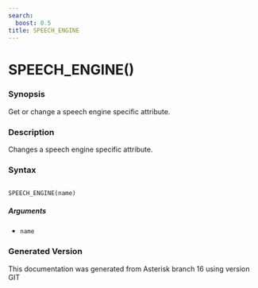 ```yaml
---
search:
  boost: 0.5
title: SPEECH_ENGINE
---
```


# SPEECH_ENGINE()

### Synopsis

Get or change a speech engine specific attribute.

### Description

Changes a speech engine specific attribute.<br>


### Syntax


```

SPEECH_ENGINE(name)
```
##### Arguments


* `name`


### Generated Version

This documentation was generated from Asterisk branch 16 using version GIT 